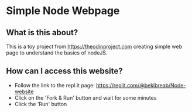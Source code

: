 # Simple Node Webpage

## What is this about?

This is a toy project from https://theodinproject.com creating simple web page to understand the basics of nodeJS.

## How can I access this website?

- Follow the link to the repl.it page: https://replit.com/@bekibreab/Node-website
- Click on the 'Fork & Run' button and wait for some minutes
- Click the 'Run' button
